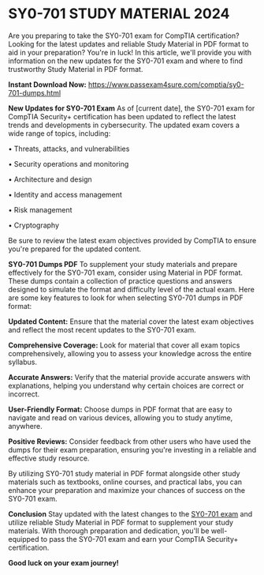 <h1>SY0-701 STUDY MATERIAL 2024</h1>

Are you preparing to take the SY0-701 exam for CompTIA certification? Looking for the latest updates and reliable Study Material in PDF format to aid in your preparation? You're in luck! In this article, we'll provide you with information on the new updates for the SY0-701 exam and where to find trustworthy Study Material in PDF format.

**Instant Download Now:** https://www.passexam4sure.com/comptia/sy0-701-dumps.html

**New Updates for SY0-701 Exam**
As of [current date], the SY0-701 exam for CompTIA Security+ certification has been updated to reflect the latest trends and developments in cybersecurity. The updated exam covers a wide range of topics, including:

•	Threats, attacks, and vulnerabilities

•	Security operations and monitoring

•	Architecture and design

•	Identity and access management

•	Risk management

•	Cryptography

Be sure to review the latest exam objectives provided by CompTIA to ensure you're prepared for the updated content.

**SY0-701 Dumps PDF**
To supplement your study materials and prepare effectively for the SY0-701 exam, consider using Material in PDF format. These dumps contain a collection of practice questions and answers designed to simulate the format and difficulty level of the actual exam. Here are some key features to look for when selecting SY0-701 dumps in PDF format:

**Updated Content:** Ensure that the material cover the latest exam objectives and reflect the most recent updates to the SY0-701 exam.

**Comprehensive Coverage:** Look for material that cover all exam topics comprehensively, allowing you to assess your knowledge across the entire syllabus.

**Accurate Answers:** Verify that the material provide accurate answers with explanations, helping you understand why certain choices are correct or incorrect.

**User-Friendly Format:** Choose dumps in PDF format that are easy to navigate and read on various devices, allowing you to study anytime, anywhere.

**Positive Reviews:** Consider feedback from other users who have used the dumps for their exam preparation, ensuring you're investing in a reliable and effective study resource.

By utilizing SY0-701 study material in PDF format alongside other study materials such as textbooks, online courses, and practical labs, you can enhance your preparation and maximize your chances of success on the SY0-701 exam.

**Conclusion**
Stay updated with the latest changes to the [SY0-701 exam](https://www.passexam4sure.com/comptia/sy0-701-dumps.html) and utilize reliable Study Material in PDF format to supplement your study materials. With thorough preparation and dedication, you'll be well-equipped to pass the SY0-701 exam and earn your CompTIA Security+ certification.

**Good luck on your exam journey!**
